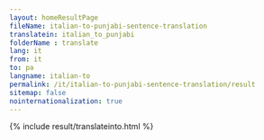 ```yaml
---
layout: homeResultPage
fileName: italian-to-punjabi-sentence-translation
translatein: italian_to_punjabi
folderName : translate
lang: it
from: it
to: pa
langname: italian-to
permalink: /it/italian-to-punjabi-sentence-translation/result
sitemap: false
nointernationalization: true
---
```

{% include result/translateinto.html %}

<script src="/js/result/translation.js" data-foldername="{{page.folderName}}" data-lang="{{page.lang}}"></script>
